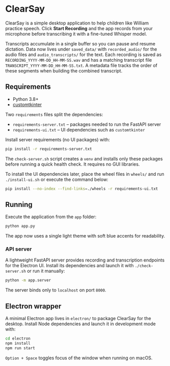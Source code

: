 # ClearSay

ClearSay is a simple desktop application to help children like William practice speech. Click **Start Recording** and the app records from your microphone before transcribing it with a fine-tuned Whisper model.

Transcripts accumulate in a single buffer so you can pause and resume dictation. Data now lives under `saved_data/` with `recorded_audio/` for the audio files and `audio_transcripts/` for the text. Each recording is saved as `RECORDING_YYYY-MM-DD_HH-MM-SS.wav` and has a matching transcript file `TRANSCRIPT_YYYY-MM-DD_HH-MM-SS.txt`. A metadata file tracks the order of these segments when building the combined transcript.

## Requirements

- Python 3.8+
- [customtkinter](https://github.com/TomSchimansky/CustomTkinter)

Two ``requirements`` files split the dependencies:

* ``requirements-server.txt`` – packages needed to run the FastAPI server
* ``requirements-ui.txt`` – UI dependencies such as ``customtkinter``

Install server requirements (no UI packages) with:

```bash
pip install -r requirements-server.txt
```

The ``check-server.sh`` script creates a ``venv`` and installs only these
packages before running a quick health check. It requires no GUI libraries.

To install the UI dependencies later, place the wheel files in ``wheels/`` and
run ``./install-ui.sh`` or execute the command below:

```bash
pip install --no-index --find-links=./wheels -r requirements-ui.txt
```

## Running

Execute the application from the `app` folder:

```bash
python app.py
```

The app now uses a single light theme with soft blue accents for readability.

### API server

A lightweight FastAPI server provides recording and transcription endpoints for
the Electron UI. Install its dependencies and launch it with ``./check-server.sh``
or run it manually:

```bash
python -m app.server
```

The server binds only to `localhost` on port `8000`.

## Electron wrapper

A minimal Electron app lives in `electron/` to package ClearSay for the desktop. Install Node dependencies and launch it in development mode with:

```bash
cd electron
npm install
npm run start
```

`Option + Space` toggles focus of the window when running on macOS.
